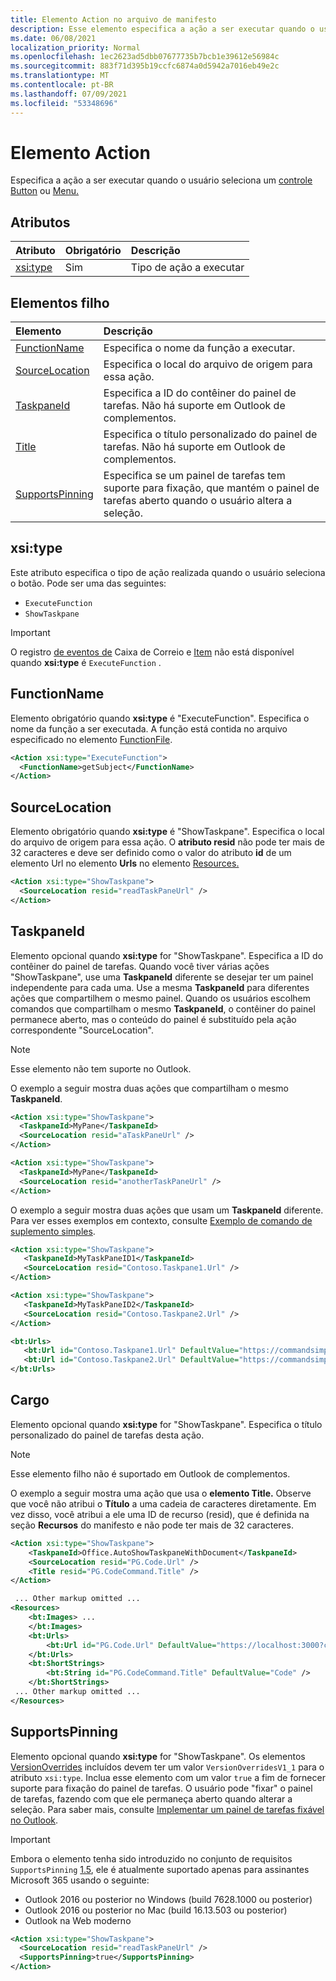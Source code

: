```yaml
---
title: Elemento Action no arquivo de manifesto
description: Esse elemento especifica a ação a ser executar quando o usuário seleciona um botão ou um controle de menu.
ms.date: 06/08/2021
localization_priority: Normal
ms.openlocfilehash: 1ec2623ad5dbb07677735b7bcb1e39612e56984c
ms.sourcegitcommit: 883f71d395b19ccfc6874a0d5942a7016eb49e2c
ms.translationtype: MT
ms.contentlocale: pt-BR
ms.lasthandoff: 07/09/2021
ms.locfileid: "53348696"
---
```

# <a name="action-element"></a>Elemento Action

Especifica a ação a ser executar quando o usuário seleciona um [controle Button](control.md#button-control) ou [Menu.](control.md#menu-dropdown-button-controls)

## <a name="attributes"></a>Atributos

|  Atributo  |  Obrigatório  |  Descrição  |
|:-----|:-----|:-----|
|  [xsi:type](#xsitype)  |  Sim  | Tipo de ação a executar|

## <a name="child-elements"></a>Elementos filho

|  Elemento |  Descrição  |
|:-----|:-----|
|  [FunctionName](#functionname) |    Especifica o nome da função a executar. |
|  [SourceLocation](#sourcelocation) |    Especifica o local do arquivo de origem para essa ação. |
|  [TaskpaneId](#taskpaneid) | Especifica a ID do contêiner do painel de tarefas. Não há suporte em Outlook de complementos.|
|  [Title](#title) | Especifica o título personalizado do painel de tarefas. Não há suporte em Outlook de complementos.|
|  [SupportsPinning](#supportspinning) | Especifica se um painel de tarefas tem suporte para fixação, que mantém o painel de tarefas aberto quando o usuário altera a seleção.|

## <a name="xsitype"></a>xsi:type

Este atributo especifica o tipo de ação realizada quando o usuário seleciona o botão. Pode ser uma das seguintes:

- `ExecuteFunction`
- `ShowTaskpane`

> [!IMPORTANT]
> O registro [de eventos de](../objectmodel/preview-requirement-set/office.context.mailbox.md#events) Caixa de Correio e [Item](../objectmodel/preview-requirement-set/office.context.mailbox.item.md#events) não está disponível quando **xsi:type** é `ExecuteFunction` .

## <a name="functionname"></a>FunctionName

Elemento obrigatório quando **xsi:type** é "ExecuteFunction". Especifica o nome da função a ser executada. A função está contida no arquivo especificado no elemento [FunctionFile](functionfile.md).

```xml
<Action xsi:type="ExecuteFunction">
  <FunctionName>getSubject</FunctionName>
</Action>
```

## <a name="sourcelocation"></a>SourceLocation

Elemento obrigatório quando **xsi:type** é "ShowTaskpane". Especifica o local do arquivo de origem para essa ação. O **atributo resid** não pode ter mais de 32 caracteres e deve ser definido como o valor do atributo **id** de um elemento Url no elemento **Urls** no elemento [Resources.](resources.md) 

```xml
<Action xsi:type="ShowTaskpane">
  <SourceLocation resid="readTaskPaneUrl" />
</Action>
```  

## <a name="taskpaneid"></a>TaskpaneId

Elemento opcional quando **xsi:type** for "ShowTaskpane". Especifica a ID do contêiner do painel de tarefas. Quando você tiver várias ações "ShowTaskpane", use uma **TaskpaneId** diferente se desejar ter um painel independente para cada uma. Use a mesma **TaskpaneId** para diferentes ações que compartilhem o mesmo painel. Quando os usuários escolhem comandos que compartilham o mesmo **TaskpaneId**, o contêiner do painel permanece aberto, mas o conteúdo do painel é substituído pela ação correspondente "SourceLocation".

> [!NOTE]
> Esse elemento não tem suporte no Outlook.

O exemplo a seguir mostra duas ações que compartilham o mesmo **TaskpaneId**.

```xml
<Action xsi:type="ShowTaskpane">
  <TaskpaneId>MyPane</TaskpaneId>
  <SourceLocation resid="aTaskPaneUrl" />
</Action>

<Action xsi:type="ShowTaskpane">
  <TaskpaneId>MyPane</TaskpaneId>
  <SourceLocation resid="anotherTaskPaneUrl" />
</Action>
```  

O exemplo a seguir mostra duas ações que usam um **TaskpaneId** diferente. Para ver esses exemplos em contexto, consulte [Exemplo de comando de suplemento simples](https://github.com/OfficeDev/Office-Add-in-Commands-Samples/blob/master/Simple/Manifest/SimpleAddin.xml).

```xml
<Action xsi:type="ShowTaskpane">
   <TaskpaneId>MyTaskPaneID1</TaskpaneId>
   <SourceLocation resid="Contoso.Taskpane1.Url" />
</Action>

<Action xsi:type="ShowTaskpane">
   <TaskpaneId>MyTaskPaneID2</TaskpaneId>
   <SourceLocation resid="Contoso.Taskpane2.Url" />
</Action>
```  

```xml
<bt:Urls>
   <bt:Url id="Contoso.Taskpane1.Url" DefaultValue="https://commandsimple.azurewebsites.net/Taskpane.html" />
   <bt:Url id="Contoso.Taskpane2.Url" DefaultValue="https://commandsimple.azurewebsites.net/Taskpane2.html" />
</bt:Urls>
```  

## <a name="title"></a>Cargo

Elemento opcional quando **xsi:type** for "ShowTaskpane". Especifica o título personalizado do painel de tarefas desta ação.

> [!NOTE]
> Esse elemento filho não é suportado em Outlook de complementos.

O exemplo a seguir mostra uma ação que usa o **elemento Title.** Observe que você não atribui o **Título** a uma cadeia de caracteres diretamente. Em vez disso, você atribui a ele uma ID de recurso (resid), que é definida na seção **Recursos** do manifesto e não pode ter mais de 32 caracteres.

```xml
<Action xsi:type="ShowTaskpane">
    <TaskpaneId>Office.AutoShowTaskpaneWithDocument</TaskpaneId>
    <SourceLocation resid="PG.Code.Url" />
    <Title resid="PG.CodeCommand.Title" />
</Action>

 ... Other markup omitted ...
<Resources>
    <bt:Images> ...
    </bt:Images>
    <bt:Urls>
        <bt:Url id="PG.Code.Url" DefaultValue="https://localhost:3000?commands=1" />
    </bt:Urls>
    <bt:ShortStrings>
        <bt:String id="PG.CodeCommand.Title" DefaultValue="Code" />
    </bt:ShortStrings>
 ... Other markup omitted ...
</Resources>
```

## <a name="supportspinning"></a>SupportsPinning

Elemento opcional quando **xsi:type** for "ShowTaskpane". Os elementos [VersionOverrides](versionoverrides.md) incluídos devem ter um valor `VersionOverridesV1_1` para o atributo `xsi:type`. Inclua esse elemento com um valor `true` a fim de fornecer suporte para fixação do painel de tarefas. O usuário pode "fixar" o painel de tarefas, fazendo com que ele permaneça aberto quando alterar a seleção. Para saber mais, consulte [Implementar um painel de tarefas fixável no Outlook](../../outlook/pinnable-taskpane.md).

> [!IMPORTANT]
> Embora o elemento tenha sido introduzido no conjunto de requisitos `SupportsPinning` [1.5](../objectmodel/requirement-set-1.5/outlook-requirement-set-1.5.md), ele é atualmente suportado apenas para assinantes Microsoft 365 usando o seguinte:
>
> - Outlook 2016 ou posterior no Windows (build 7628.1000 ou posterior)
> - Outlook 2016 ou posterior no Mac (build 16.13.503 ou posterior)
> - Outlook na Web moderno

```xml
<Action xsi:type="ShowTaskpane">
  <SourceLocation resid="readTaskPaneUrl" />
  <SupportsPinning>true</SupportsPinning>
</Action>
```
